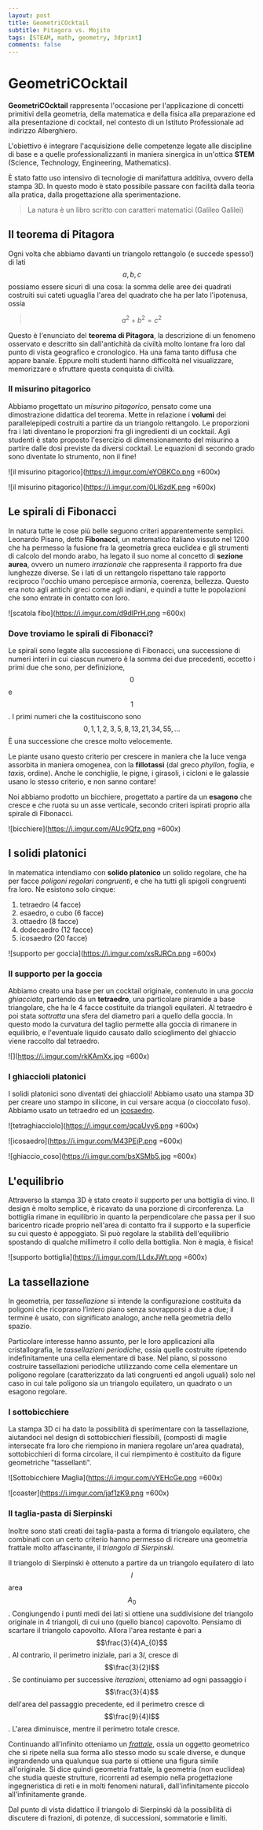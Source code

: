 ```yaml
---
layout: post
title: GeometriCOcktail
subtitle: Pitagora vs. Mojito
tags: [STEAM, math, geometry, 3dprint]
comments: false
---
```


# GeometriCOcktail
**GeometriCOcktail** rappresenta l'occasione per l'applicazione di concetti primitivi della geometria, della matematica e della fisica alla preparazione ed alla presentazione di cocktail, nel contesto di un Istituto Professionale ad indirizzo Alberghiero.

L'obiettivo è integrare l'acquisizione delle competenze legate alle discipline di base e a quelle professionalizzanti in maniera sinergica in un'ottica **STEM** (Science, Technology, Engineering, Mathematics).

È stato fatto uso intensivo di tecnologie di manifattura additiva, ovvero della stampa 3D. In questo modo è stato possibile passare con facilità dalla teoria alla pratica, dalla progettazione alla sperimentazione.
> La natura è un libro scritto con caratteri matematici (Galileo Galilei)


## Il teorema di Pitagora
Ogni volta che abbiamo davanti un triangolo rettangolo (e succede spesso!) di lati $$a,b,c$$ possiamo essere sicuri di una cosa: la somma delle aree dei quadrati costruiti sui cateti uguaglia l'area del quadrato che ha per lato l'ipotenusa, ossia 
> $$a^2+b^2=c^2$$

Questo è l'enunciato del **teorema di Pitagora**, la descrizione di un fenomeno osservato e descritto sin dall'antichità da civiltà molto lontane fra loro dal punto di vista geografico e cronologico. Ha una fama tanto diffusa che appare banale. Eppure molti studenti hanno difficoltà nel visualizzare, memorizzare e sfruttare questa conquista di civiltà.

### Il misurino pitagorico
Abbiamo progettato un *misurino pitagorico*, pensato come una dimostrazione didattica del teorema. Mette in relazione i **volumi** dei parallelepipedi costruiti a partire da un triangolo rettangolo. Le proporzioni fra i lati diventano le proporzioni fra gli ingredienti di un cocktail.
Agli studenti è stato proposto l'esercizio di dimensionamento del misurino a partire dalle dosi previste da diversi cocktail. Le equazioni di secondo grado sono diventate lo strumento, non il fine!

![il misurino pitagorico](https://i.imgur.com/eYOBKCo.png =600x)

![il misurino pitagorico](https://i.imgur.com/0LI6zdK.png =600x)


## Le spirali di Fibonacci
In natura tutte le cose più belle seguono criteri apparentemente semplici.
Leonardo Pisano, detto **Fibonacci**, un matematico italiano vissuto nel 1200 che ha permesso la fusione fra la geometria greca euclidea e gli strumenti di calcolo del mondo arabo, ha legato il suo nome al concetto di **sezione aurea**, ovvero un numero *irrazionale* che rappresenta il rapporto fra due lunghezze diverse. Se i lati di un rettangolo rispettano tale rapporto reciproco l'occhio umano percepisce armonia, coerenza, bellezza. Questo era noto agli antichi greci come agli indiani, e quindi a tutte le popolazioni che sono entrate in contatto con loro.

![scatola fibo](https://i.imgur.com/d9dlPrH.png =600x)


### Dove troviamo le spirali di Fibonacci? 

Le spirali sono legate alla successione di Fibonacci, una successione di numeri interi in cui ciascun numero è la somma dei due precedenti, eccetto i primi due che sono, per definizione, $$0$$ e $$1$$.
I primi numeri che la costituiscono sono $$0,1,1,2,3,5,8,13,21,34,55,\ldots$$
È una successione che cresce molto velocemente.

Le piante usano questo criterio per crescere in maniera che la luce venga assorbita in maniera omogenea, con la **fillotassi** (dal greco _phyllon_, foglia, e _taxis_, ordine).
Anche le conchiglie, le pigne, i girasoli, i cicloni e le galassie usano lo stesso criterio, e non sanno contare!

Noi abbiamo prodotto un bicchiere, progettato a partire da un **esagono** che cresce e che ruota su un asse verticale, secondo criteri ispirati proprio alla spirale di Fibonacci.

![bicchiere](https://i.imgur.com/AUc9Qfz.png =600x)


## I solidi platonici
In matematica intendiamo con **solido platonico** un solido regolare, che ha per facce *poligoni regolari congruenti*, e che ha tutti gli spigoli congruenti fra loro.
Ne esistono solo cinque: 

 1. tetraedro (4 facce) 
 2. esaedro, o cubo (6 facce) 
 3. ottaedro (8 facce) 
 4. dodecaedro (12 facce) 
 5. icosaedro (20 facce)

![supporto per goccia](https://i.imgur.com/xsRJRCn.png =600x)

### Il supporto per la goccia
Abbiamo creato una base per un cocktail originale, contenuto in una *goccia ghiacciata*, partendo da un **tetraedro**, una particolare piramide a base triangolare, che ha le 4 facce costituite da triangoli equilateri. Al tetraedro è poi stata *sottratta* una sfera del diametro pari a quello della goccia. In questo modo la curvatura del taglio permette alla goccia di rimanere in equilibrio, e l'eventuale liquido causato dallo scioglimento del ghiaccio viene raccolto dal tetraedro.

![](https://i.imgur.com/rkKAmXx.jpg =600x)


### I ghiaccioli platonici
I solidi platonici sono diventati dei ghiaccioli!
Abbiamo usato una stampa 3D per creare uno stampo in silicone, in cui versare acqua (o cioccolato fuso).
Abbiamo usato un tetraedro ed un [icosaedro](https://it.wikipedia.org/wiki/Icosaedro).

![tetraghiacciolo](https://i.imgur.com/qcaUvy6.png =600x)

![icosaedro](https://i.imgur.com/M43PEjP.png =600x)

![ghiaccio_coso](https://i.imgur.com/bsXSMb5.jpg =600x)


## L'equilibrio
Attraverso la stampa 3D è stato creato il supporto per una bottiglia di vino. Il design è molto semplice, è ricavato da una porzione di circonferenza.
La bottiglia rimane in equilibrio in quanto la perpendicolare che passa per il suo baricentro ricade proprio nell'area di contatto fra il supporto e la superficie su cui questo è appoggiato. Si può regolare la stabilità dell'equilibrio spostando di qualche millimetro il collo della bottiglia. 
Non è magia, è fisica! 

![supporto bottiglia](https://i.imgur.com/LLdxJWt.png =600x)


## La tassellazione
In  geometria, per *tassellazione* si intende la configurazione costituita da poligoni che ricoprano l’intero piano senza sovrapporsi a due a due; il termine è usato, con significato analogo, anche nella geometria dello spazio.

Particolare interesse hanno assunto, per le loro applicazioni alla cristallografia, le  _tassellazioni periodiche_, ossia quelle costruite ripetendo indefinitamente una cella elementare di  base. Nel piano, si possono costruire tassellazioni periodiche utilizzando come cella elementare un  poligono regolare (caratterizzato da lati congruenti ed angoli uguali) solo nel caso in cui tale poligono sia un  triangolo equilatero, un quadrato o un esagono regolare.

### I sottobicchiere
La stampa 3D ci ha dato la possibilità di sperimentare con la tassellazione, aiutandoci nel design di sottobicchieri flessibili, (composti di maglie intersecate fra loro che riempiono in maniera regolare un'area quadrata), sottobicchieri di forma circolare, il cui riempimento è costituito da figure geometriche "tassellanti".

![Sottobicchiere Maglia](https://i.imgur.com/vYEHcGe.png =600x)

![coaster](https://i.imgur.com/jaf1zK9.png =600x)

### Il taglia-pasta di Sierpinski
Inoltre sono stati creati dei taglia-pasta a forma di triangolo equilatero, che combinati con un certo criterio hanno permesso di ricreare una geometria frattale molto affascinante, il *triangolo di Sierpinski*.

Il triangolo di Sierpinski è ottenuto a partire da un triangolo equilatero di lato $$l$$ area $$A_{0}$$.
Congiungendo i punti medi dei lati si ottiene una suddivisione del triangolo originale in 4 triangoli, di cui uno (quello bianco) capovolto.
Pensiamo di scartare il triangolo capovolto. Allora l'area restante è pari a $$\frac{3}{4}A_{0}$$. Al contrario, il perimetro iniziale, pari a $3l$, cresce di $$\frac{3}{2}l$$.
Se continuiamo per successive *iterazioni*, otteniamo ad ogni passaggio i $$\frac{3}{4}$$ dell'area del passaggio precedente, ed il perimetro cresce di $$\frac{9}{4}l$$. 
L'area diminuisce, mentre il perimetro totale cresce. 

Continuando all'infinito otteniamo un [*frattale*](https://it.wikipedia.org/wiki/Frattale), ossia un oggetto geometrico che si ripete nella sua forma allo stesso modo su scale diverse, e dunque ingrandendo una qualunque sua parte si ottiene una figura simile all'originale. Si dice quindi geometria frattale, la geometria (non euclidea) che studia queste strutture, ricorrenti ad esempio nella progettazione ingegneristica di reti e in molti fenomeni naturali, dall'infinitamente piccolo all'infinitamente grande.

Dal punto di vista didattico il triangolo di Sierpinski dà la possibilità di discutere di frazioni, di potenze, di successioni, sommatorie e limiti.



